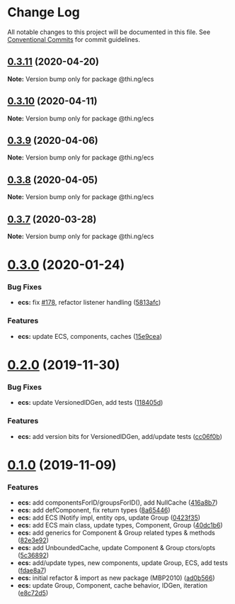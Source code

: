 # Change Log

All notable changes to this project will be documented in this file.
See [Conventional Commits](https://conventionalcommits.org) for commit guidelines.

## [0.3.11](https://github.com/thi-ng/umbrella/compare/@thi.ng/ecs@0.3.10...@thi.ng/ecs@0.3.11) (2020-04-20)

**Note:** Version bump only for package @thi.ng/ecs





## [0.3.10](https://github.com/thi-ng/umbrella/compare/@thi.ng/ecs@0.3.9...@thi.ng/ecs@0.3.10) (2020-04-11)

**Note:** Version bump only for package @thi.ng/ecs





## [0.3.9](https://github.com/thi-ng/umbrella/compare/@thi.ng/ecs@0.3.8...@thi.ng/ecs@0.3.9) (2020-04-06)

**Note:** Version bump only for package @thi.ng/ecs





## [0.3.8](https://github.com/thi-ng/umbrella/compare/@thi.ng/ecs@0.3.7...@thi.ng/ecs@0.3.8) (2020-04-05)

**Note:** Version bump only for package @thi.ng/ecs





## [0.3.7](https://github.com/thi-ng/umbrella/compare/@thi.ng/ecs@0.3.6...@thi.ng/ecs@0.3.7) (2020-03-28)

**Note:** Version bump only for package @thi.ng/ecs





# [0.3.0](https://github.com/thi-ng/umbrella/compare/@thi.ng/ecs@0.2.0...@thi.ng/ecs@0.3.0) (2020-01-24)

### Bug Fixes

* **ecs:** fix [#178](https://github.com/thi-ng/umbrella/issues/178), refactor listener handling ([5813afc](https://github.com/thi-ng/umbrella/commit/5813afc6d263d09af215b00eb44dad569c6ead9a))

### Features

* **ecs:** update ECS, components, caches ([15e9cea](https://github.com/thi-ng/umbrella/commit/15e9ceadba6815bf86986176492028ac05eae3aa))

# [0.2.0](https://github.com/thi-ng/umbrella/compare/@thi.ng/ecs@0.1.0...@thi.ng/ecs@0.2.0) (2019-11-30)

### Bug Fixes

* **ecs:** update VersionedIDGen, add tests ([118405d](https://github.com/thi-ng/umbrella/commit/118405d0039e6f013c0343d805f220d04320f327))

### Features

* **ecs:** add version bits for VersionedIDGen, add/update tests ([cc06f0b](https://github.com/thi-ng/umbrella/commit/cc06f0b7c964c116468f10a399dd3948610c5840))

# [0.1.0](https://github.com/thi-ng/umbrella/compare/@thi.ng/ecs@0.0.2...@thi.ng/ecs@0.1.0) (2019-11-09)

### Features

* **ecs:** add componentsForID/groupsForID(), add NullCache ([416a8b7](https://github.com/thi-ng/umbrella/commit/416a8b7974716ec8b645dde8d2ed6ad389f18edb))
* **ecs:** add defComponent, fix return types ([8a65446](https://github.com/thi-ng/umbrella/commit/8a654463af1721377aa3372e21d86ec880548c84))
* **ecs:** add ECS INotify impl, entity ops, update Group ([0423f35](https://github.com/thi-ng/umbrella/commit/0423f35b7f589056ee3578d32530023a318322c0))
* **ecs:** add ECS main class, update types, Component, Group ([40dc1b6](https://github.com/thi-ng/umbrella/commit/40dc1b6abcfd0f11e04c7f7f22359bc928a9ff7d))
* **ecs:** add generics for Component & Group related types & methods ([82e3e92](https://github.com/thi-ng/umbrella/commit/82e3e92fe6f74395383069d370e3d6eb21982da5))
* **ecs:** add UnboundedCache, update Component & Group ctors/opts ([5c36892](https://github.com/thi-ng/umbrella/commit/5c36892ef9ed62f973a726277750c5845c9a859e))
* **ecs:** add/update types, new components, update Group, ECS, add tests ([fdae8a7](https://github.com/thi-ng/umbrella/commit/fdae8a794093e42f71165f7552231d9af744dfcd))
* **ecs:** initial refactor & import as new package (MBP2010) ([ad0b566](https://github.com/thi-ng/umbrella/commit/ad0b56629dc6133b3bcde429fa7df26f627ba0c1))
* **ecs:** update Group, Component, cache behavior, IDGen, iteration ([e8c72d5](https://github.com/thi-ng/umbrella/commit/e8c72d587e58ad6dbc7e6961e6daa098b5b7e614))

